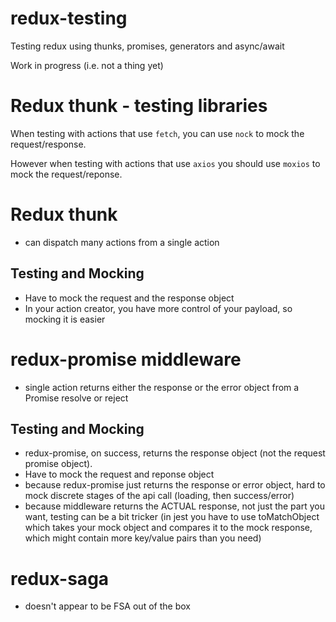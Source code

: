 # redux-testing
Testing redux using thunks, promises, generators and async/await

Work in progress (i.e. not a thing yet)


# Redux thunk - testing libraries
When testing with actions that use `fetch`, you can use `nock` to mock the request/response.

However when testing with actions that use `axios` you should use `moxios` to mock the request/reponse.

# Redux thunk
- can dispatch many actions from a single action

## Testing and Mocking
- Have to mock the request and the response object
- In your action creator, you have more control of your payload, so mocking it is easier

# redux-promise middleware
- single action returns either the response or the error object from a Promise resolve or reject

## Testing and Mocking
- redux-promise, on success, returns the response object (not the request promise object).
- Have to mock the request and reponse object
- because redux-promise just returns the response or error object, hard to mock discrete stages of the api call (loading, then success/error)
- because middleware returns the ACTUAL response, not just the part you want, testing can be a bit tricker (in jest you have to use toMatchObject which takes your mock object and compares it to the mock response, which might contain more key/value pairs than you need)

# redux-saga
- doesn't appear to be FSA out of the box